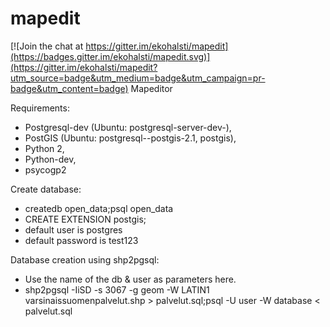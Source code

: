 # mapedit

[![Join the chat at https://gitter.im/ekohalsti/mapedit](https://badges.gitter.im/ekohalsti/mapedit.svg)](https://gitter.im/ekohalsti/mapedit?utm_source=badge&utm_medium=badge&utm_campaign=pr-badge&utm_content=badge)
Mapeditor

Requirements:
 - Postgresql-dev (Ubuntu: postgresql-server-dev-<version>),
 - PostGIS (Ubuntu: postgresql-<version>-postgis-2.1, postgis),
 - Python 2,
 - Python-dev,
 - psycogp2

Create database:
- createdb open_data;psql open_data
- CREATE EXTENSION postgis;
- default user is postgres
- default password is test123

Database creation using shp2pgsql:
 - Use the name of the db & user as parameters here.
 - shp2pgsql -IiSD -s 3067 -g geom -W LATIN1 varsinaissuomenpalvelut.shp > palvelut.sql;psql -U user -W database < palvelut.sql

